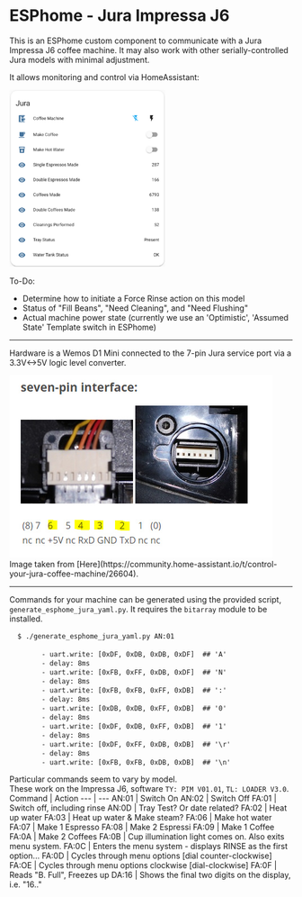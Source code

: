 # ESPhome - Jura Impressa J6 
This is an ESPhome custom component to communicate with a Jura Impressa J6 coffee machine.  It may also work with other serially-controlled Jura models with minimal adjustment.

It allows monitoring and control via HomeAssistant:

<img src="HomeAssistant_interface.png" alt="drawing" width=55%/>

To-Do:
- Determine how to initiate a Force Rinse action on this model
- Status of "Fill Beans", "Need Cleaning", and "Need Flushing"
- Actual machine power state (currently we use an 'Optimistic', 'Assumed State' Template switch in ESPhome)

***

Hardware is a Wemos D1 Mini connected to the 7-pin Jura service port via a 3.3V<->5V logic level converter.

<img src="seven-pin-interface.jpg" alt="Jura 7-pin interface">
Image taken from [Here](https://community.home-assistant.io/t/control-your-jura-coffee-machine/26604).

***

Commands for your machine can be generated using the provided script, `generate_esphome_jura_yaml.py`.  It requires the `bitarray` module to be installed.

      $ ./generate_esphome_jura_yaml.py AN:01

            - uart.write: [0xDF, 0xDB, 0xDB, 0xDF]  ## 'A'
            - delay: 8ms
            - uart.write: [0xFB, 0xFF, 0xDB, 0xDF]  ## 'N'
            - delay: 8ms
            - uart.write: [0xFB, 0xFB, 0xFF, 0xDB]  ## ':'
            - delay: 8ms
            - uart.write: [0xDB, 0xDB, 0xFF, 0xDB]  ## '0'
            - delay: 8ms
            - uart.write: [0xDF, 0xDB, 0xFF, 0xDB]  ## '1'
            - delay: 8ms
            - uart.write: [0xDF, 0xFF, 0xDB, 0xDB]  ## '\r'
            - delay: 8ms
            - uart.write: [0xFB, 0xFB, 0xDB, 0xDB]  ## '\n'

Particular commands seem to vary by model.\
These work on the Impressa J6, software `TY: PIM V01.01`, `TL: LOADER V3.0`.
Command | Action
--- | ---
AN:01 | Switch On
AN:02 | Switch Off
FA:01 | Switch off, including rinse
AN:0D | Tray Test? Or date related?
FA:02 | Heat up water
FA:03 | Heat up water & Make steam?
FA:06 | Make hot water
FA:07 | Make 1 Espresso
FA:08 | Make 2 Espressi
FA:09 | Make 1 Coffee
FA:0A | Make 2 Coffees
FA:0B | Cup illumination light comes on. Also exits menu system.
FA:0C | Enters the menu system - displays RINSE as the first option...
FA:0D | Cycles through menu options [dial counter-clockwise]
FA:OE | Cycles through menu options clockwise [dial-clockwise]
FA:0F | Reads "B. Full", Freezes up
DA:16 | Shows the final two digits on the display, i.e. "16.."
